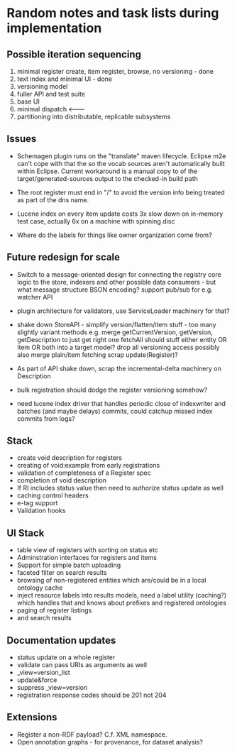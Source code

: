 # Random notes and task lists during implementation

## Possible iteration sequencing

   1. minimal register create, item register, browse, no versioning - done
   1. text index and minimal UI - done
   1. versioning model
   1. fuller API and test suite
   1. base UI
   1. minimal dispatch  <---
   1. partitioning into distributable, replicable subsystems

## Issues

   * Schemagen plugin runs on the "translate" maven lifecycle. Eclipse m2e can't cope with that the so the vocab sources aren't automatically built within Eclipse. Current workaround is a manual copy to of the target/generated-sources output to the checked-in build path

   * The root register must end in "/" to avoid the version info being treated as part of the dns name.

   * Lucene index on every item update costs 3x slow down on in-memory test case, actually 6x on a machine with spinning disc

   * Where do the labels for things like owner organization come from?

## Future redesign for scale

   * Switch to a message-oriented design for connecting the registry core logic to the store, indexers and other possible data consumers - but what message structure BSON encoding?
     support pub/sub for e.g. watcher API
   * plugin architecture for validators, use ServiceLoader machinery for that?

   * shake down StoreAPI - simplify version/flatten/item stuff - too many slightly variant methods
     e.g. merge getCurrentVersion, getVersion, getDescription to just get right one
     fetchAll should stuff either entity OR item OR both into a target model?
     drop all versioning access
     possibly also merge plain/item fetching
     scrap update(Register)?
   * As part of API shake down, scrap the incremental-delta machinery on Description

   * bulk registration should dodge the register versioning somehow?

   * need lucene index driver that handles periodic close of indexwriter and batches (and maybe delays) commits, could catchup missed index commits from logs?

## Stack

   * create void description for registers
   * creating of void:example from early registrations
   * validation of completeness of a Register spec
   * completion of void description
   * If RI includes status value then need to authorize status update as well
   * caching control headers
   * e-tag support
   * Validation hooks

## UI Stack

   * table view of registers with sorting on status etc
   * Adminstration interfaces for registers and items
   * Support for simple batch uploading
   * faceted filter on search results
   * browsing of non-registered entities which are/could be in a local ontology cache
   * inject resource labels into results models, need a label utility (caching?) which handles that and knows about prefixes and registered ontologies
   * paging of register listings
   * and search results

## Documentation updates

   * status update on a whole register
   * validate can pass URIs as arguments as well
   * _view=version_list
   * update&force
   * suppress _view=version
   * registration response codes should be 201 not 204

## Extensions

   * Register a non-RDF payload?  C.f. XML namespace.
   * Open annotation graphs - for provenance, for dataset analysis?
